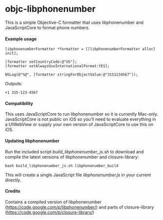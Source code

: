 objc-libphonenumber
===================

This is a simple Objective-C formatter that uses libphonenumber and JavaScriptCore to format phone numbers.

#### Example usage

    libphonenumberFormatter *formatter = [[libphonenumberFormatter alloc] init];
    
    [formatter setCountryCode:@"US"];
    [formatter setAlwaysUseInternationalFormat:YES];
        
    NSLog(@"%@", [formatter stringForObjectValue:@"3151234567"]);

Outputs:

    +1 315-123-4567

#### Compatibility

This uses JavaScriptCore to run libphonenumber so it is currently Mac-only. JavaScriptCore is not public on iOS so you'll need to evaluate everything in a UIWebView or supply your own version of JavaScriptCore to use this on iOS.

#### Updating libphonenumber

Run the included script *build\_libphonenumber\_js.sh* to download and compile the latest versions of libphonenumber and closure-library:

    bash build_libphonenumber_js.sh libphonenumber_build

This will create a single JavaScript file *libphonenumber.js* in your current directly.

#### Credits
Contains a compiled version of libphonenumber (https://code.google.com/p/libphonenumber/) and parts of closure-library (https://code.google.com/p/closure-library/)